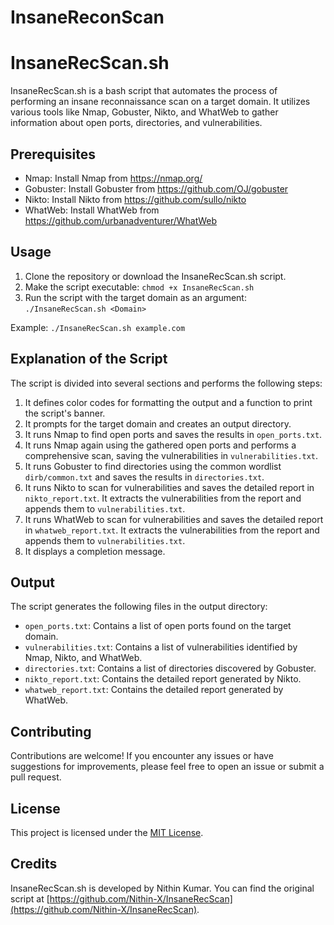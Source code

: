 # InsaneReconScan

# InsaneRecScan.sh

InsaneRecScan.sh is a bash script that automates the process of performing an insane reconnaissance scan on a target domain. It utilizes various tools like Nmap, Gobuster, Nikto, and WhatWeb to gather information about open ports, directories, and vulnerabilities.

## Prerequisites

- Nmap: Install Nmap from https://nmap.org/
- Gobuster: Install Gobuster from https://github.com/OJ/gobuster
- Nikto: Install Nikto from https://github.com/sullo/nikto
- WhatWeb: Install WhatWeb from https://github.com/urbanadventurer/WhatWeb

## Usage

1. Clone the repository or download the InsaneRecScan.sh script.
2. Make the script executable: `chmod +x InsaneRecScan.sh`
3. Run the script with the target domain as an argument: `./InsaneRecScan.sh <Domain>`

Example: `./InsaneRecScan.sh example.com`

## Explanation of the Script

The script is divided into several sections and performs the following steps:

1. It defines color codes for formatting the output and a function to print the script's banner.
2. It prompts for the target domain and creates an output directory.
3. It runs Nmap to find open ports and saves the results in `open_ports.txt`.
4. It runs Nmap again using the gathered open ports and performs a comprehensive scan, saving the vulnerabilities in `vulnerabilities.txt`.
5. It runs Gobuster to find directories using the common wordlist `dirb/common.txt` and saves the results in `directories.txt`.
6. It runs Nikto to scan for vulnerabilities and saves the detailed report in `nikto_report.txt`. It extracts the vulnerabilities from the report and appends them to `vulnerabilities.txt`.
7. It runs WhatWeb to scan for vulnerabilities and saves the detailed report in `whatweb_report.txt`. It extracts the vulnerabilities from the report and appends them to `vulnerabilities.txt`.
8. It displays a completion message.

## Output

The script generates the following files in the output directory:

- `open_ports.txt`: Contains a list of open ports found on the target domain.
- `vulnerabilities.txt`: Contains a list of vulnerabilities identified by Nmap, Nikto, and WhatWeb.
- `directories.txt`: Contains a list of directories discovered by Gobuster.
- `nikto_report.txt`: Contains the detailed report generated by Nikto.
- `whatweb_report.txt`: Contains the detailed report generated by WhatWeb.

## Contributing

Contributions are welcome! If you encounter any issues or have suggestions for improvements, please feel free to open an issue or submit a pull request.

## License

This project is licensed under the [MIT License](LICENSE).

## Credits

InsaneRecScan.sh is developed by Nithin Kumar. You can find the original script at [https://github.com/Nithin-X/InsaneRecScan](https://github.com/Nithin-X/InsaneRecScan).
